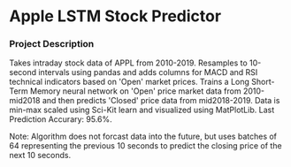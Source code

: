 # Apple LSTM Stock Predictor
 
### Project Description

Takes intraday stock data of APPL from 2010-2019. Resamples to 10-second intervals using pandas and adds columns for MACD and RSI technical indicators based on 'Open' market prices. Trains a Long Short-Term Memory neural network on 'Open' price market data from 2010-mid2018 and then predicts 'Closed' price data from mid2018-2019. Data is min-max scaled using Sci-Kit learn and visualized using MatPlotLib. Last Prediction Accurary: 95.6%.

Note: Algorithm does not forcast data into the future, but uses batches of 64 representing the previous 10 seconds to predict the closing price of the next 10 seconds.
